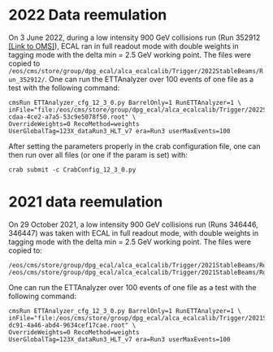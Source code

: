 # 2022 Data reemulation

On 3 June 2022, during a low intensity 900 GeV collisions run (Run 352912 [[Link to OMS]](https://cmsoms.cern.ch/cms/runs/report?cms_run=352912&cms_run_sequence=GLOBAL-RUN)),
ECAL ran in full readout mode with double weights in tagging mode with the delta min = 2.5 GeV working point. The files were copied to `/eos/cms/store/group/dpg_ecal/alca_ecalcalib/Trigger/2022StableBeams/Run_352912/`. One 
can run the ETTAnalyzer over 100 events of one file as a test with the following command:

```
cmsRun ETTAnalyzer_cfg_12_3_0.py BarrelOnly=1 RunETTAnalyzer=1 \ 
inFile="file:/eos/cms/store/group/dpg_ecal/alca_ecalcalib/Trigger/2022StableBeams/Run_352912/dfe92cc8-cdaa-4ce2-a7a5-53c9e5078f50.root" \
OverrideWeights=0 RecoMethod=weights UserGlobalTag=123X_dataRun3_HLT_v7 era=Run3 userMaxEvents=100
```

After setting the parameters properly in the crab configuration file, one can then run over all files (or one if the param is set) with:

```
crab submit -c CrabConfig_12_3_0.py 
```

# 2021 data reemulation

On 29 October 2021, a low intensity 900 GeV collisions run (Runs 346446, 346447) was taken with ECAL in full readout mode, with double weights in tagging mode with the delta min = 2.5 GeV working point. The files were copied to:

```
/eos/cms/store/group/dpg_ecal/alca_ecalcalib/Trigger/2021StableBeams/Run_346446/
/eos/cms/store/group/dpg_ecal/alca_ecalcalib/Trigger/2021StableBeams/Run_346447/
```

One can run the ETTAnalyzer over 100 events of one file as a test with the following command:

```
cmsRun ETTAnalyzer_cfg_12_3_0.py BarrelOnly=1 RunETTAnalyzer=1 \ 
inFile="file:/eos/cms/store/group/dpg_ecal/alca_ecalcalib/Trigger/2021StableBeams/Run_346446/2f95f5df-dc91-4a46-abd4-9634cef17cae.root" \
OverrideWeights=0 RecoMethod=weights UserGlobalTag=123X_dataRun3_HLT_v7 era=Run3 userMaxEvents=100
```
